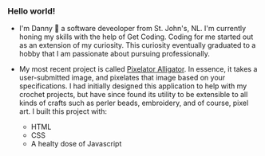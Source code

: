 ### Hello world! 

- I'm Danny 👋 a software deveoloper from St. John's, NL. I'm currently honing my skills with the help of Get Coding. Coding for me started out as an extension of my curiosity. This curiosity eventually graduated to a hobby that I am passionate about pursuing professionally.

- My most recent project is called [Pixelator Alligator](https://dannyboi-john.github.io/Pixelator_Alligator/). In essence, it takes a user-submitted image, and pixelates that image based on your specifications. I had initially designed this application to help with my crochet projects, but have since found its utility to be extensible to all kinds of crafts such as perler beads, embroidery, and of course, pixel art. I built this project with:
  - HTML
  - CSS
  - A healty dose of Javascript
